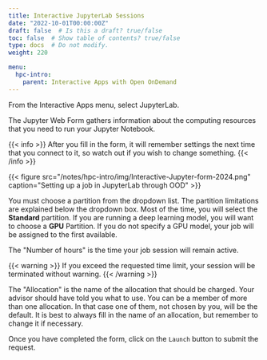 ```yaml
---
title: Interactive JupyterLab Sessions
date: "2022-10-01T00:00:00Z"
draft: false  # Is this a draft? true/false
toc: false  # Show table of contents? true/false
type: docs  # Do not modify.
weight: 220

menu:
  hpc-intro:
    parent: Interactive Apps with Open OnDemand
---
```


From the Interactive Apps menu, select JupyterLab.

The Jupyter Web Form gathers information about the computing resources that you need to run your Jupyter Notebook.

{{< info >}}
After you fill in the form, it will remember settings the next time that you connect to it, so watch out if you wish to change something.
{{< /info >}}

{{< figure src="/notes/hpc-intro/img/Interactive-Jupyter-form-2024.png" caption="Setting up a job in JupyterLab through OOD" >}}

You must choose a partition from the dropdown list. The partition limitations are explained below the dropdown box. Most of the time, you will select the __Standard__ partition.  If you are running a deep learning model, you will want to choose a __GPU__ Partition. If you do not specify a GPU model, your job will be assigned to the first available.

The "Number of hours" is the time your job session will remain active.  

{{< warning >}}
If you exceed the requested time limit, your session will be terminated without warning.
{{< /warning >}}

The "Allocation" is the name of the allocation that should be charged.  Your advisor should have told you what to use.  You can be a member of more than one allocation.  In that case one of them, not chosen by you, will be the default.  It is best to always fill in the name of an allocation, but remember to change it if necessary.

Once you have completed the form, click on the `Launch` button to submit the request.
